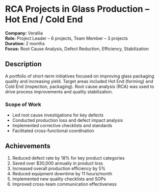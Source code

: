 # RCA Projects in Glass Production – Hot End / Cold End

**Company:** Verallia  
**Role:** Project Leader – 6 projects, Team Member – 3 projects  
**Duration:** 2 months  
**Focus:** Root Cause Analysis, Defect Reduction, Efficiency, Stabilization

## Description

A portfolio of short-term initiatives focused on improving glass packaging quality and increasing yield. Target areas included Hot End (forming) and Cold End (inspection, packaging). Root cause analysis (RCA) was used to drive process improvements and quality stabilization.

### Scope of Work

- Led root cause investigations for key defects
- Conducted production loss and defect impact analysis
- Implemented corrective checklists and standards
- Facilitated cross-functional coordination

## Achievements

1. Reduced defect rate by 18% for key product categories  
2. Saved over $30,000 annually in product loss  
3. Increased overall production efficiency by 5%  
4. Reduced equipment downtime by 11 hours/month  
5. Implemented new quality checklists and SOPs  
6. Improved cross-team communication effectiveness
